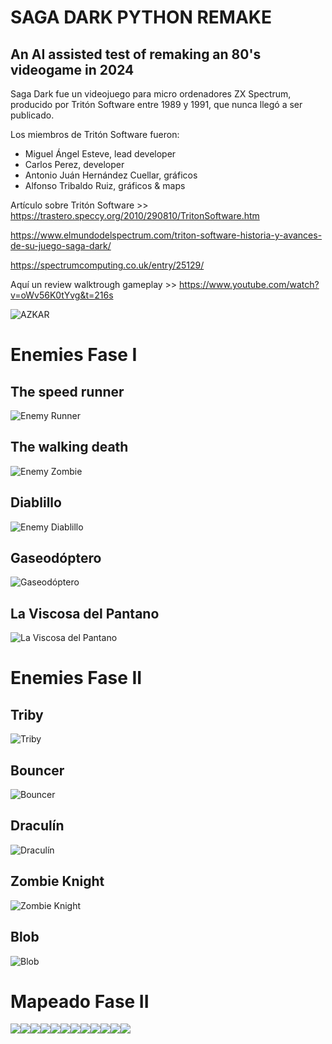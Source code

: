 # SAGA DARK PYTHON REMAKE
## An AI assisted test of remaking an 80's videogame in 2024

Saga Dark fue un videojuego para micro ordenadores ZX Spectrum, producido por Tritón Software entre 1989 y 1991, que nunca llegó a ser publicado.

Los miembros de Tritón Software fueron:

- Miguel Ángel Esteve, lead developer
- Carlos Perez, developer
- Antonio Juán Hernández Cuellar, gráficos
- Alfonso Tribaldo Ruiz, gráficos & maps

Artículo sobre Tritón Software >> https://trastero.speccy.org/2010/290810/TritonSoftware.htm

https://www.elmundodelspectrum.com/triton-software-historia-y-avances-de-su-juego-saga-dark/

https://spectrumcomputing.co.uk/entry/25129/

Aquí un review walktrough gameplay >> https://www.youtube.com/watch?v=oWv56K0tYvg&t=216s


![AZKAR](https://github.com/villenero/sagadark/blob/main/bitmaps/azkar/personaje_right_idle_1.png?raw=true)

# Enemies Fase I
## The speed runner
![Enemy Runner](https://github.com/villenero/sagadark/blob/main/bitmaps/gifs/enemy-runner.gif?raw=true)

## The walking death
![Enemy Zombie](https://github.com/villenero/sagadark/blob/main/bitmaps/gifs/enemy-zombie.gif?raw=true)

## Diablillo
![Enemy Diablillo](https://github.com/villenero/sagadark/blob/main/bitmaps/gifs/enemy-little-devil.gif?raw=true)

## Gaseodóptero
![Gaseodóptero](https://github.com/villenero/sagadark/blob/main/bitmaps/gifs/enemy-flying-ass.gif?raw=true)

## La Viscosa del Pantano
![La Viscosa del Pantano](https://github.com/villenero/sagadark/blob/main/bitmaps/gifs/enemy-viscosa.gif?raw=true)

# Enemies Fase II

## Triby
![Triby](https://github.com/villenero/sagadark/blob/main/bitmaps/gifs/enemy-triby.gif?raw=true)

## Bouncer
![Bouncer](https://github.com/villenero/sagadark/blob/main/bitmaps/gifs/enemy-bouncer.gif?raw=true)

## Draculín
![Draculín](https://github.com/villenero/sagadark/blob/main/bitmaps/gifs/enemy-bat.gif?raw=true)

## Zombie Knight
![Zombie Knight](https://github.com/villenero/sagadark/blob/main/bitmaps/gifs/enemy-knight.gif?raw=true)

## Blob
![Blob](https://github.com/villenero/sagadark/blob/main/bitmaps/gifs/enemy-blob.gif?raw=true)


# Mapeado Fase II
![](https://github.com/villenero/sagadark/blob/main/resources/screenshots/Fase%2002-01.png?raw=true)![](https://github.com/villenero/sagadark/blob/main/resources/screenshots/Fase%2002-02.png?raw=true)![](https://github.com/villenero/sagadark/blob/main/resources/screenshots/Fase%2002-03.png?raw=true)![](https://github.com/villenero/sagadark/blob/main/resources/screenshots/Fase%2002-04.png?raw=true)![](https://github.com/villenero/sagadark/blob/main/resources/screenshots/Fase%2002-05.png?raw=true)![](https://github.com/villenero/sagadark/blob/main/resources/screenshots/Fase%2002-06.png?raw=true)![](https://github.com/villenero/sagadark/blob/main/resources/screenshots/Fase%2002-07.png?raw=true)![](https://github.com/villenero/sagadark/blob/main/resources/screenshots/Fase%2002-08.png?raw=true)![](https://github.com/villenero/sagadark/blob/main/resources/screenshots/Fase-02-09.gif?raw=true)![](https://github.com/villenero/sagadark/blob/main/resources/screenshots/Fase-02-10.gif?raw=true)![](https://github.com/villenero/sagadark/blob/main/resources/screenshots/Fase-02-11.gif?raw=true)![](https://github.com/villenero/sagadark/blob/main/resources/screenshots/Fase%2002-12.png?raw=true)
